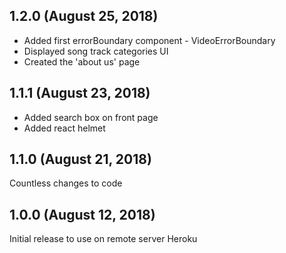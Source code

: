## 1.2.0 (August 25, 2018)

* Added first errorBoundary component - VideoErrorBoundary
* Displayed song track categories UI
* Created the 'about us' page

## 1.1.1 (August 23, 2018)

* Added search box on front page
* Added react helmet

## 1.1.0 (August 21, 2018)

Countless changes to code

## 1.0.0 (August 12, 2018)

Initial release to use on remote server Heroku
